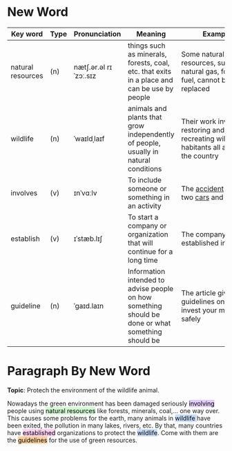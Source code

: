 
# New Word

| Key word          | Type | Pronunciation         | Meaning                                                                                           | Example                                                                                                                                                                                                                                                                |
| ----------------- | ---- | --------------------- | ------------------------------------------------------------------------------------------------- | ---------------------------------------------------------------------------------------------------------------------------------------------------------------------------------------------------------------------------------------------------------------------- |
| natural resources | (n)  | nætʃ.ər.əl rɪˈzɔː.sɪz | things such as minerals, forests, coal, etc. that exits in a place and can be use by people       | Some natural resources, such as natural gas, fossil fuel, cannot be replaced                                                                                                                                                                                           |
| wildlife          | (n)  | ˈwaɪldˌlaɪf           | animals and plants that grow independently of people, usually in natural conditions               | Their work involves restoring and recreating wildlife habitants all across the country                                                                                                                                                                                 |
| involves          | (v)  | ɪnˈvɑːlv              | To include someone or something in an activity                                                    | The [accident](https://dictionary.cambridge.org/vi/dictionary/english/accident "accident") involved two [cars](https://dictionary.cambridge.org/vi/dictionary/english/car "cars") and a [truck](https://dictionary.cambridge.org/vi/dictionary/english/truck "truck"). |
| establish         | (v)  | ɪˈstæb.lɪʃ            | To start a company or organization that will continue for a long time                             | The company was established in 1822                                                                                                                                                                                                                                    |
| guideline         | (n)  | ˈɡaɪd.laɪn            | Information intended to advise people on how something should be done or what something should be | The article give guidelines on how to invest your money safely                                                                                                                                                                                                         |


# Paragraph By New Word

**Topic**: Protech the environment of the wildlife animal.

Nowadays the green environment has been damaged seriously <mark style="background: #D2B3FFA6;">involving</mark> people using <mark style="background: #BBFABBA6;">natural resources</mark> like forests, minerals, coal,... one way over. This causes some problems for the earth, many animals in <mark style="background: #ADCCFFA6;">wildlife </mark>have been exited, the pollution in many lakes, rivers, etc. By that, many countries have <mark style="background: #FFB8EBA6;">established</mark> organizations to protect the <mark style="background: #ADCCFFA6;">wildlife</mark>. Come with them are the <mark style="background: #FFB86CA6;">guidelines</mark> for the use of green resources.   


